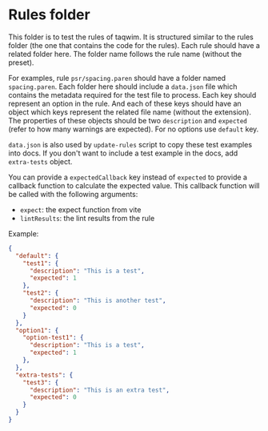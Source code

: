 # Rules folder
This folder is to test the rules of taqwim. It is structured similar to the rules folder (the one that contains the code for the rules). Each rule should have a related folder here. The folder name follows the rule name (without the preset). 

For examples, rule `psr/spacing.paren` should have a folder named `spacing.paren`. Each folder here should include a `data.json` file which contains the metadata required for the test file to process. Each key should represent an option in the rule. And each of these keys should have an object which keys represent the related file name (without the extension). The properties of these objects should be two `description` and `expected` (refer to how many warnings are expected). For no options use `default` key. 

`data.json` is also used by `update-rules` script to copy these test examples into docs. If you don't want to include a test example in the docs, add `extra-tests` object.

You can provide a `expectedCallback` key instead of `expected` to provide a callback function to calculate the expected value. This callback function will be called with the following arguments:
- `expect`: the expect function from vite
- `lintResults`: the lint results from the rule

Example:
```json
{
  "default": {
	"test1": {
	  "description": "This is a test",
	  "expected": 1
	},
	"test2": {
	  "description": "This is another test",
	  "expected": 0
	}
  },
  "option1": {
	"option-test1": {
	  "description": "This is a test",
	  "expected": 1
	},
  },
  "extra-tests": {
	"test3": {
	  "description": "This is an extra test",
	  "expected": 0
	}
  }
}
```
